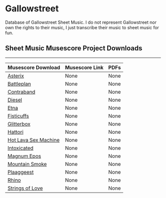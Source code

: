 # Gallowstreet
Database of Gallowstreet Sheet Music. I do not represent Gallowstreet nor own the rights to their music, I just transcribe their music to sheet music for fun.

## Sheet Music Musescore Project Downloads
---

|Musescore Download | Musescore Link | PDFs
|-------------------|----------------|------
|[Asterix](https://github.com/trevortrusty/gallowstreet/raw/master/Asterix.mscz) | None | None
|[Battleplan](https://github.com/trevortrusty/gallowstreet/raw/master/Battleplan.mscz) | None | None
[Contraband](https://github.com/trevortrusty/gallowstreet/raw/master/Contraband.mscz) | None | None
[Diesel](https://github.com/trevortrusty/gallowstreet/raw/master/Diesel.mscz) | None | None
[Etna](https://github.com/trevortrusty/gallowstreet/raw/master/Etna.mscz) | None | None
[Fisticuffs](https://github.com/trevortrusty/gallowstreet/raw/master/Fisticuffs.mscz) | None | None
[Glitterbox](https://github.com/trevortrusty/gallowstreet/raw/master/Glitterboxl.mscz) | None | None
[Hattori](https://github.com/trevortrusty/gallowstreet/raw/master/Hattori.mscz) | None | None
[Hot Lava Sex Machine](https://github.com/trevortrusty/gallowstreet/raw/master/Hot_Lava_Sex_Machine.mscz) | None | None
[Intoxicated](https://github.com/trevortrusty/gallowstreet/raw/master/Intoxicated.mscz) | None | None
[Magnum Epos](https://github.com/trevortrusty/gallowstreet/raw/master/Magnum_Epos.mscz) | None | None
[Mountain Smoke](https://github.com/trevortrusty/gallowstreet/raw/master/Mountain_Smoke.mscz) | None | None
[Plaaggeest](https://github.com/trevortrusty/gallowstreet/raw/master/Plaaggeest.mscz) | None | None
[Rhino](https://github.com/trevortrusty/gallowstreet/raw/master/Rhino.mscz) | None | None
[Strings of Love](https://github.com/trevortrusty/gallowstreet/raw/master/Strings_of_Love.mscz) | None | None
